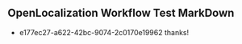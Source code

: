 ## OpenLocalization Workflow Test MarkDown
* e177ec27-a622-42bc-9074-2c0170e19962 
thanks!<!--HONumber=Mar16_HO3-->
